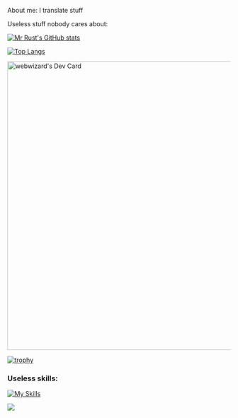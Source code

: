 About me:
I translate stuff

Useless stuff nobody cares about:

<!-- Github stats -->
<a href="http://www.github.com/AsmodeumX"><img src="https://github-readme-stats.vercel.app/api?username=AsmodeumX&show_icons=true&count_private=true&title_color=0891b2&text_color=ffffff&icon_color=0891b2&bg_color=1c1917&hide_border=true&theme=prussian&show=reviews,discussions_started,discussions_answered,prs_merged,prs_merged_percentage" alt="Mr Rust's GitHub stats" /></a>

<!-- Languages stats -->
[![Top Langs](https://github-readme-stats.vercel.app/api/top-langs/?username=AsmodeumX)](https://github.com/AsmodeumX/github-readme-stats)

<!-- Daily dev -->
<a href="https://app.daily.dev/asmodeusx"><img src="https://api.daily.dev/devcards/v2/rYtucI6ELHJWMTbgKd1Lg.png?r=lun&type=wide" width="652" alt="webwizard's Dev Card"/></a>

<!-- Trophies -->
[![trophy](https://github-profile-trophy.vercel.app/?username=AsmodeumX&theme=onedark)](https://github.com/ryo-ma/github-profile-trophy)

<!-- Skills -->
### Useless skills:
[![My Skills](https://skillicons.dev/icons?i=linux,debian,mint,vim,neovim,emacs,fediverse,rust,html,css,svg)](https://skillicons.dev)

<!-- Views -->
![](https://komarev.com/ghpvc/?username=AsmodeumX)

